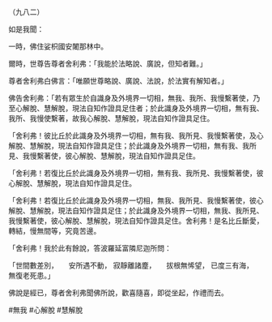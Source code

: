 （九八二）

如是我聞：

一時，佛住娑枳國安闍那林中。

爾時，世尊告尊者舍利弗：「我能於法略說、廣說，但知者難。」

尊者舍利弗白佛言：「唯願世尊略說、廣說、法說，於法實有解知者。」

佛告舍利弗：「若有眾生於自識身及外境界一切相，無我、我所、我慢繫著使，乃至心解脫、慧解脫，現法自知作證具足住者；於此識身及外境界一切相，無有我、我所、我慢使繫著，故我心解脫、慧解脫，現法自知作證具足住。

「舍利弗！彼比丘於此識身及外境界一切相，無有我、我所見、我慢繫著使，及心解脫、慧解脫，現法自知作證具足住；於此識身及外境界一切相，無有我、我所見、我慢繫著使，彼心解脫、慧解脫，現法自知作證具足住。

「舍利弗！若復比丘於此識身及外境界一切相，無有我、我所見、我慢繫著使，彼心解脫、慧解脫，現法自知作證具足住。

「舍利弗！若復比丘於此識身及外境界一切相，無我、我所見、我慢繫著使，彼心解脫、慧解脫，現法自知作證具足住；於此識身及外境界一切相，無我、我所見、我慢繫著使，彼心解脫、慧解脫，現法自知作證具足住。舍利弗！是名比丘斷愛，轉結，慢無間等，究竟苦邊。

「舍利弗！我於此有餘說，答波羅延富隣尼迦所問：

「世間數差別，　　安所遇不動，
寂靜離諸塵，　　拔根無悕望，
已度三有海，　　無復老死患。」

佛說是經已，尊者舍利弗聞佛所說，歡喜隨喜，即從坐起，作禮而去。




#無我
#心解脫
#慧解脫
